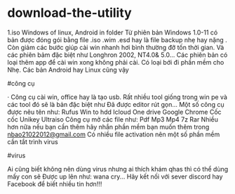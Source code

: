 # download-the-utility
1.iso Windows of linux, Android in folder 
Từ phiên bản Windows 1.0-11 có bản được đóng gói bằng file .iso .wim .esd hay là file backup nhẹ hay nặng
. Còn giảm các bước giúp cài win nhanh hơi bình thường đỡ tốn thời gian. Và các phiên bảm đặc biệt như Longhron
2002, NT4.0& 5.0... Các phiên bản có loại thêm app để cài win xong không phải cài. Có loại bới đi phần mềm cho
Nhẹ. Các bản Android hay Linux cũng vậy


#công cụ

· Công cụ cài win, office hay là tạo usb. Rất nhiều tool giống trong win pe và các tool đó sẽ là bản đặc biệt như
Đã được editor rút gọn... Một số công cụ được nêu tên như:
Rufus
Win to hdd
Icloud
One drive
Google Chrome
Cốc cốc
Unikey 
Ultraiso
Công cụ mở các file như: 
Pdf
Mp3
Mp4
7z
Rar
Nhiều hơn nữa nếu bạn cần thêm hãy nhắn phần mềm bạn muốn thêm trong nbao21022012@gmail.com
Có nhiều file activation nên một số phần mềm cần tắt trình virus


#virus

Ai cũng biết không nên dùng virus nhưng ai thích khám qhas thì có thể dùng mấy con sẽ 
Được up lên như: wana cry...
Hãy kết nối với sever discord hay Facebook để biết nhiều tin hơn!!!

